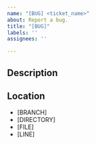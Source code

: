 ```yaml
---
name: "[BUG] <ticket_name>"
about: Report a bug.
title: "[BUG]"
labels: ''
assignees: ''

---
```


## Description

## Location
- [BRANCH]
- [DIRECTORY]
- [FILE]
- [LINE]
